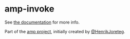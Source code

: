 # amp-invoke

See [the documentation](http://amp.ampersandjs.com#amp-invoke) for more info.

Part of the [amp project](http://amp.ampersandjs.com#amp-invoke), initially created by [@HenrikJoreteg](http://twitter.com/henrikjoreteg).